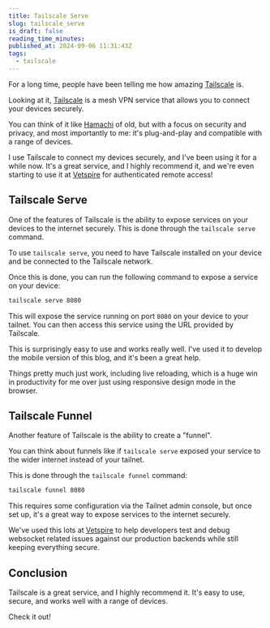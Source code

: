 ```yaml
---
title: Tailscale Serve
slug: tailscale_serve
is_draft: false
reading_time_minutes:
published_at: 2024-09-06 11:31:43Z
tags:
  - tailscale
---
```


For a long time, people have been telling me how amazing [Tailscale](https://tailscale.com/) is.

Looking at it, [Tailscale](https://tailscale.com/) is a mesh VPN service that allows you to connect your devices securely.

You can think of it like [Hamachi](https://www.vpn.net/) of old, but with a focus on security and privacy, and most importantly to me: it's plug-and-play and compatible with a range of devices.

I use Tailscale to connect my devices securely, and I've been using it for a while now. It's a great service, and I highly recommend it, and we're even starting to use it at [Vetspire](https://vetspire.com/) for authenticated remote access!

## Tailscale Serve

One of the features of Tailscale is the ability to expose services on your devices to the internet securely. This is done through the `tailscale serve` command.

To use `tailscale serve`, you need to have Tailscale installed on your device and be connected to the Tailscale network.

Once this is done, you can run the following command to expose a service on your device:

```bash
tailscale serve 8080
```

This will expose the service running on port `8080` on your device to your tailnet. You can then access this service using the URL provided by Tailscale.

This is surprisingly easy to use and works really well. I've used it to develop the mobile version of this blog, and it's been a great help.

Things pretty much just work, including live reloading, which is a huge win in productivity for me over just using responsive design mode in the browser.

## Tailscale Funnel

Another feature of Tailscale is the ability to create a "funnel".

You can think about funnels like if `tailscale serve` exposed your service to the wider internet instead of your tailnet.

This is done through the `tailscale funnel` command:

```bash
tailscale funnel 8080
```

This requires some configuration via the Tailnet admin console, but once set up, it's a great way to expose services to the internet securely.

We've used this lots at [Vetspire](https://vetspire.com/) to help developers test and debug websocket related issues against our production backends while still keeping everything secure.

## Conclusion

Tailscale is a great service, and I highly recommend it. It's easy to use, secure, and works well with a range of devices.

Check it out!
